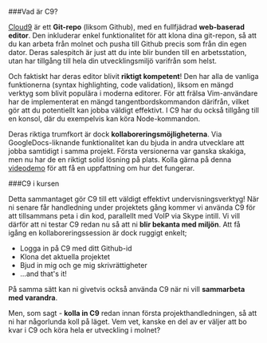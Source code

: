 
###Vad är C9?

[Cloud9][1] är ett **Git-repo** (liksom Github), med en fullfjädrad **web-baserad editor**. Den inkluderar enkel funktionalitet för att klona dina git-repon, så att du kan arbeta från molnet och pusha till Github precis som från din egen dator. Deras salespitch är just att du inte blir bunden till en arbetsstation, utan har tillgång till hela din utvecklingsmiljö varifrån som helst. 

Och faktiskt har deras editor blivit **riktigt kompetent**! Den har alla de vanliga funktionerna (syntax highlighting, code validation), liksom en mängd verktyg som blivit populära i moderna editorer. För att frälsa Vim-användare har de implementerat en mängd tangentbordskommandon därifrån, vilket gör att du potentiellt kan jobba väldigt effektivt. I C9 har du också tillgång till en konsol, där du exempelvis kan köra Node-kommandon.

Deras riktiga trumfkort är dock **kollaboreringsmöjligheterna**. Via GoogleDocs-liknande funktionalitet kan du bjuda in andra utvecklare att jobba samtidigt i samma projekt. Första versionerna var ganska skakiga, men nu har de en riktigt solid lösning på plats. Kolla gärna på denna [videodemo][2] för att få en uppfattning om hur det fungerar.

###C9 i kursen

Detta sammantaget gör C9 till ett väldigt effektivt undervisningsverktyg! När ni senare får handledning under projektets gång kommer vi använda C9 för att tillsammans peta i din kod, parallellt med VoIP via Skype intill. Vi vill därför att ni testar C9 redan nu så att ni **blir bekanta med miljön**. Att få igång en kollaboreringssession är dock ruggigt enkelt;

*    Logga in på C9 med ditt Github-id
*    Klona det aktuella projektet
*    Bjud in mig och ge mig skrivrättigheter
*    ...and that's it!

På samma sätt kan ni givetvis också använda C9 när ni vill **sammarbeta med varandra**.

Men, som sagt - **kolla in C9** redan innan första projekthandledningen, så att ni har någorlunda koll på läget. Vem vet, kanske en del av er väljer att bo kvar i C9 och köra hela er utveckling i molnet?

 [1]: http://c9.io "Cloud9"
 [2]: https://c9.io/site/code-smarter-code-together/  